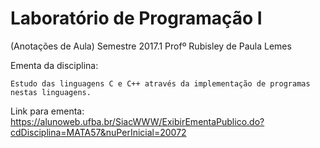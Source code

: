 # Laboratório de Programação I
(Anotações de Aula)
Semestre 2017.1
Profº Rubisley de Paula Lemes

Ementa da disciplina: 

	Estudo das linguagens C e C++ através da implementação de programas nestas linguagens.

Link para ementa: https://alunoweb.ufba.br/SiacWWW/ExibirEmentaPublico.do?cdDisciplina=MATA57&nuPerInicial=20072


